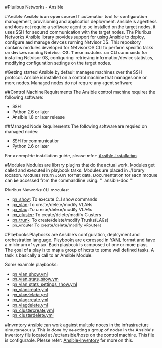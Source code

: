 #Pluribus Networks - Ansible

#Ansible
 Ansible is an open source IT automation tool for configuration management, provisioning and application deployment. Ansible is agentless and does not require a software agent to be installed on the target nodes, it uses SSH for secured communication with the target nodes. The Pluribus Networks Ansible library provides support for using Ansible to deploy, configure and manage devices running Netvisor OS. This repository contains modules developed for Netvisor OS CLI to perform specific tasks on devices running Netvisor OS. These modules run CLI commands for installing Netvisor OS, configuring, retrieving information/device statistics, modifying configuration settings on the target nodes. 

#Getting started
 Ansible by default manages machines over the SSH protocol. Ansible is installed on a control machine that manages one or more nodes. Managed nodes do not require any agent software. 
 
##Control Machine Requirements 
  The Ansible control machine requires the following software:
  - SSH
  - Python 2.6 or later
  - Ansible 1.8 or later release 

##Managed Node Requirements
  The following software are requied on managed nodes:
  - SSH for communication
  - Python 2.6 or later

For a complete installation guide, please refer: [Ansible-Installation](https://docs.ansible.com/ansible/intro_installation.html)

#Modules
 Modules are library plugins that do the actual work. Modules get called and executed in playbook tasks. Modules are placed in ./library location. Modules return JSON format data. Documentation for each module can be accessed from the commandline using:
 '''
 ansible-doc <module> 
 '''
 
 Pluribus Networks CLI modules:
 - [pn_show](ansible/library/pn_show.py): To execute CLI show commands
 - [pn_vlan](ansible/library/pn_vlan.py): To create/delete/modify VLANs
 - [pn_vlag](ansible/library/pn_vlag.py): To create/delete/modify VLAGs
 - [pn_cluster](ansible/library/pn_cluster.py): To create/delete/modify Clusters
 - [pn_trunk](): To create/delete/modify Trunks(LAGs)
 - [pn_vrouter]() To create/delete/modify vRouters


#Playbooks
 Playbooks are Ansible's configuration, deployment and orchestration language. Playbooks are expressed in [YAML](https://docs.ansible.com/ansible/YAMLSyntax.html) format and have a minimum of syntax. Each playbook is composed of one or more plays. The goal of a play is to map a group of hosts to some well defined tasks. A task is basically a call to an Ansible Module. 
 
 Some example playbooks:
 
 - [pn_vlan_show.yml](ansible/examples/pn_vlan_show.yml)
 - [pn_vlan_stats_show.yml](ansible/examples/pn_vlan_stats_show.yml)
 - [pn_vlan_stats_settings_show.yml](ansible/examples/pn_vlan_stats_settings_show.yml)
 - [pn_vlancreate.yml](ansible/examples/pn_vlancreate.yml)
 - [pn_vlandelete.yml](ansible/examples/pn_vlandelete.yml)
 - [pn_vlagcreate.yml](ansible/examples/pn_vlagcreate.yml)
 - [pn_vlagdelete.yml](ansible/examples/pn_vlagdelete.yml)
 - [pn_clustercreate.yml](ansible/examples/pn_clustecreate.yml)
 - [pn_clusterdelete.yml](ansible/examples/pn_clusterdelete.yml)

#Inventory
 Ansible can work against multiple nodes in the infrastructure simultaneously. This is done by selecting a group of nodes in the Ansible's inventory file located at /etc/ansible/hosts on the control machine. This file is configurable. Please refer: [Ansible-Inventory](https://docs.ansible.com/ansible/intro_inventory.html) for more on this.

